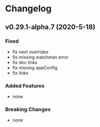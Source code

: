 # Changelog

## v0.29.1-alpha.7 (2020-5-18)

### Fixed

- fix next overrides
- fix missing watchman error
- fix doc links
- fix missing appConfig
- fix links

### Added Features

- none

### Breaking Changes

- none
